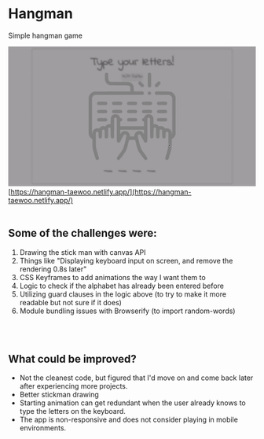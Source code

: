 # Hangman

Simple hangman game

![Preview image of the hangman game](src/img/preview.gif)
\
[https://hangman-taewoo.netlify.app/](https://hangman-taewoo.netlify.app/)
<br>
<br>

## Some of the challenges were:

1. Drawing the stick man with canvas API
2. Things like "Displaying keyboard input on screen, and remove the rendering 0.8s later"
3. CSS Keyframes to add animations the way I want them to
4. Logic to check if the alphabet has already been entered before
5. Utilizing guard clauses in the logic above (to try to make it more readable but not sure if it does)
6. Module bundling issues with Browserify (to import random-words)

\
&nbsp;

## What could be improved?

- Not the cleanest code, but figured that I'd move on and come back later after experiencing more projects.
- Better stickman drawing
- Starting animation can get redundant when the user already knows to type the letters on the keyboard.
- The app is non-responsive and does not consider playing in mobile environments.

&nbsp;
